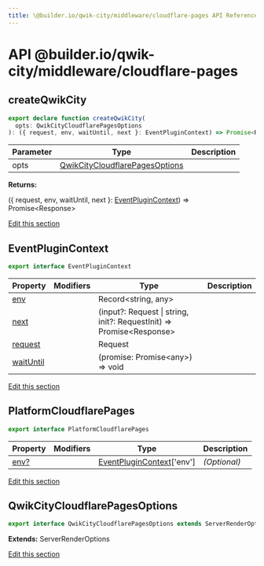 ```yaml
---
title: \@builder.io/qwik-city/middleware/cloudflare-pages API Reference
---
```


# **API** @builder.io/qwik-city/middleware/cloudflare-pages

<h2 id="createqwikcity" data-kind="function" data-kind-label="F"><a aria-hidden="true" tabindex="-1" href="#createqwikcity"><span class="icon icon-link"></span></a>createQwikCity </h2>

```typescript
export declare function createQwikCity(
  opts: QwikCityCloudflarePagesOptions
): ({ request, env, waitUntil, next }: EventPluginContext) => Promise<Response>;
```

| Parameter | Type                                                              | Description |
| --------- | ----------------------------------------------------------------- | ----------- |
| opts      | [QwikCityCloudflarePagesOptions](#qwikcitycloudflarepagesoptions) |             |

**Returns:**

({ request, env, waitUntil, next }: [EventPluginContext](#eventplugincontext)) =&gt; Promise&lt;Response&gt;

<p class="api-edit"><a href="https://github.com/BuilderIO/qwik/tree/main/packages/qwik-city/middleware/cloudflare-pages/index.ts" target="_blanks">Edit this section</a></p>

<h2 id="eventplugincontext" data-kind="interface" data-kind-label="I"><a aria-hidden="true" tabindex="-1" href="#eventplugincontext"><span class="icon icon-link"></span></a>EventPluginContext </h2>

```typescript
export interface EventPluginContext
```

| Property       | Modifiers | Type                                                                          | Description |
| -------------- | --------- | ----------------------------------------------------------------------------- | ----------- |
| [env](#)       |           | Record&lt;string, any&gt;                                                     |             |
| [next](#)      |           | (input?: Request \| string, init?: RequestInit) =&gt; Promise&lt;Response&gt; |             |
| [request](#)   |           | Request                                                                       |             |
| [waitUntil](#) |           | (promise: Promise&lt;any&gt;) =&gt; void                                      |             |

<p class="api-edit"><a href="https://github.com/BuilderIO/qwik/tree/main/packages/qwik-city/middleware/cloudflare-pages/index.ts" target="_blanks">Edit this section</a></p>

<h2 id="platformcloudflarepages" data-kind="interface" data-kind-label="I"><a aria-hidden="true" tabindex="-1" href="#platformcloudflarepages"><span class="icon icon-link"></span></a>PlatformCloudflarePages </h2>

```typescript
export interface PlatformCloudflarePages
```

| Property  | Modifiers | Type                                               | Description  |
| --------- | --------- | -------------------------------------------------- | ------------ |
| [env?](#) |           | [EventPluginContext](#eventplugincontext)\['env'\] | _(Optional)_ |

<p class="api-edit"><a href="https://github.com/BuilderIO/qwik/tree/main/packages/qwik-city/middleware/cloudflare-pages/index.ts" target="_blanks">Edit this section</a></p>

<h2 id="qwikcitycloudflarepagesoptions" data-kind="interface" data-kind-label="I"><a aria-hidden="true" tabindex="-1" href="#qwikcitycloudflarepagesoptions"><span class="icon icon-link"></span></a>QwikCityCloudflarePagesOptions </h2>

```typescript
export interface QwikCityCloudflarePagesOptions extends ServerRenderOptions
```

**Extends:** ServerRenderOptions

<p class="api-edit"><a href="https://github.com/BuilderIO/qwik/tree/main/packages/qwik-city/middleware/cloudflare-pages/index.ts" target="_blanks">Edit this section</a></p>
